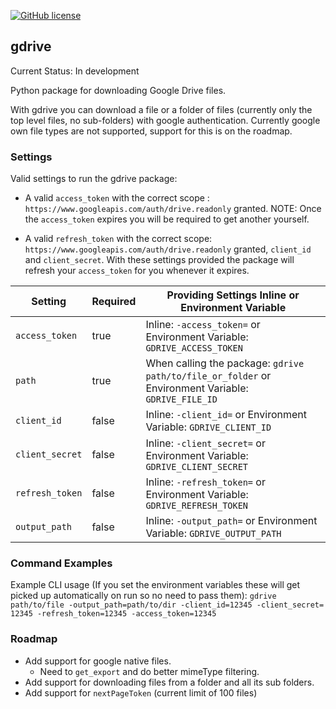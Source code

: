 <a href="https://github.com/Matatika/utility-gdrive/blob/master/LICENSE"><img alt="GitHub license" src="https://img.shields.io/github/license/Matatika/utility-gdrive"></a>

## gdrive
Current Status: In development

Python package for downloading Google Drive files.

With gdrive you can download a file or a folder of files (currently only the top level files, no sub-folders) with google authentication. Currently google own file types are not supported, support for this is on the roadmap.


### Settings

Valid settings to run the gdrive package:
- A valid `access_token` with the correct scope : `https://www.googleapis.com/auth/drive.readonly` granted. NOTE: Once the `access_token` expires you will be required to get another yourself.

- A valid `refresh_token` with the correct scope: `https://www.googleapis.com/auth/drive.readonly` granted, `client_id` and `client_secret`. With these settings provided the package will refresh your `access_token` for you whenever it expires.


| **Setting** | **Required** | **Providing Settings Inline or Environment Variable** |
| ----------- | ------------ | --------------------- |
`access_token` | true | Inline: `-access_token=` or Environment Variable: `GDRIVE_ACCESS_TOKEN`
`path` | true | When calling the package: `gdrive path/to/file_or_folder` or Environment Variable: `GDRIVE_FILE_ID`
`client_id` | false | Inline: `-client_id=` or Environment Variable: `GDRIVE_CLIENT_ID`
`client_secret` | false | Inline: `-client_secret=` or Environment Variable: `GDRIVE_CLIENT_SECRET`
`refresh_token` | false | Inline: `-refresh_token=` or Environment Variable: `GDRIVE_REFRESH_TOKEN`
`output_path` | false | Inline: `-output_path=` or Environment Variable: `GDRIVE_OUTPUT_PATH`


### Command Examples

Example CLI usage (If you set the environment variables these will get picked up automatically on run so no need to pass them): `gdrive path/to/file -output_path=path/to/dir -client_id=12345 -client_secret= 12345 -refresh_token=12345 -access_token=12345`


### Roadmap
- Add support for google native files.
    - Need to `get_export` and do better mimeType filtering.
- Add support for downloading files from a folder and all its sub folders.
- Add support for `nextPageToken` (current limit of 100 files)
